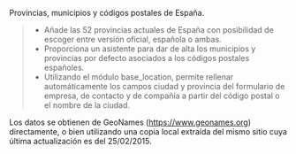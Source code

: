 Provincias, municipios y códigos postales de España.

> - Añade las 52 provincias actuales de España con posibilidad de
>   escoger entre versión oficial, española o ambas.
> - Proporciona un asistente para dar de alta los municipios y
>   provincias por defecto asociados a los códigos postales españoles.
> - Utilizando el módulo base_location, permite rellenar automáticamente
>   los campos ciudad y provincia del formulario de empresa, de contacto
>   y de compañía a partir del código postal o el nombre de la ciudad.

Los datos se obtienen de GeoNames (<https://www.geonames.org>)
directamente, o bien utilizando una copia local extraída del mismo sitio
cuya última actualización es del 25/02/2015.

